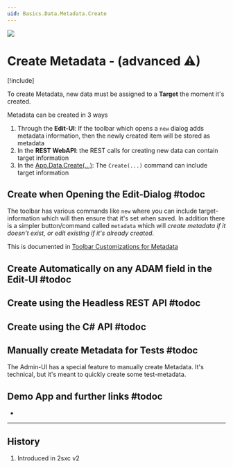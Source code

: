 ```yaml
---
uid: Basics.Data.Metadata.Create
---
```


<img src="~/assets/features/metadata.svg" class="feature">

# Create Metadata - (advanced ⚠)

[!include[](~/basics/stack/_shared-float-summary.md)]
<style>.context-box-summary .data-all { visibility: visible; } </style>

To create Metadata, new data must be assigned to a **Target** the moment it's created. 

Metadata can be created in 3 ways

1. Through the **Edit-UI**: If the toolbar which opens a `new` dialog adds metadata information, then the newly created item will be stored as metadata
1. In the **REST WebAPI**: the REST calls for creating new data can contain target information
1. In the [App.Data.Create(...)](xref:NetCode.DynamicCode.Objects.App.Data): The `Create(...)` command can include target information 


## Create when Opening the Edit-Dialog #todoc

The toolbar has various commands like `new` where you can include target-information which will then ensure that it's set when saved. In addition there is a simpler button/command called `metadata` which will _create metadata if it doesn't exist, or edit existing if it's already created_. 

This is documented in [Toolbar Customizations for Metadata](xref:JsCode.Toolbars.CreateMetadata)

## Create Automatically on any ADAM field in the Edit-UI #todoc



## Create using the Headless REST API #todoc



## Create using the C# API #todoc



## Manually create Metadata for Tests #todoc

The Admin-UI has a special feature to manually create Metadata. It's technical, but it's meant to quickly create some test-metadata.



## Demo App and further links #todoc

* [](xref:App.FancyBoxGallery)

---

## History

1. Introduced in 2sxc v2